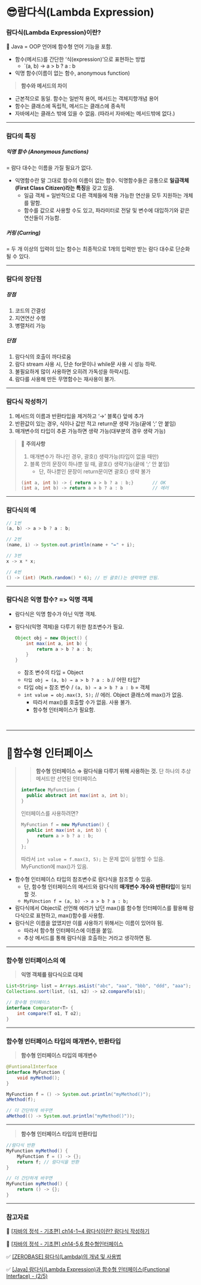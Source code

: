 # 😎람다식(Lambda Expression)

### 람다식(Lambda Expression)이란?
📌 Java = OOP 언어에 함수형 언어 기능을 포함.
- 함수(메서드)를 간단한 ‘식(expression)’으로 표현하는 방법
    - `(a, b) -> a > b ? a : b
- 익명 함수(이름이 없는 함수, anonymous function)

> **함수와 메서드의 차이**
>
- 근본적으로 동일. 함수는 일반적 용어, 메서드는 객체지향개념 용어
- 함수는 클래스에 독립적, 메서드는 클래스에 종속적
- 자바에서는 클래스 밖에 있을 수 없음. (따라서 자바에는 메서드밖에 없다.)
---
### 람다의 특징
##### 익명 함수 (Anonymous functions)
= 람다 대수는 이름을 가질 필요가 없다.

- 익명함수란 말 그대로 함수의 이름이 없는 함수. 익명함수들은 공통으로 **일급객체(First Class Citizen)라는 특징**을 갖고 있음.
    - 일급 객체 = 일반적으로 다른 객체들에 적용 가능한 연산을 모두 지원하는 개체를 말함.
    - 함수를 값으로 사용할 수도 있고, 파라미터로 전달 및 변수에 대입하기와 같은 연산들이 가능함.

##### 커링 (Curring)
= 두 개 이상의 입력이 있는 함수는 최종적으로 1개의 입력만 받는 람다 대수로 단순화 될 수 있다.

---

### 람다의 장단점
##### 장점
1. 코드의 간결성
2. 지연연산 수행
3. 병렬처리 가능

##### 단점
1. 람다식의 호출이 까다로움
2. 람다 stream 사용 시, 단순 for문이나 while문 사용 시 성능 하락.
3. 불필요하게 많이 사용하면 오히려 가독성을 하락시킴.
4. 람다를 사용해 만든 무명함수는 재사용이 불가.

---

### 람다식 작성하기
1. 메서드의 이름과 반환타입을 제거하고 ‘→’ 블록{} 앞에 추가
2. 반환값이 있는 경우, 식이나 값만 적고 return문 생략 가능(끝에 ’;’ 안 붙임)
3. 매개변수의 타입이 추론 가능하면 생략 가능(대부분의 경우 생략 가능)
> 🚨 **주의사항**
> 1. 매개변수가 하나인 경우, 괄호() 생략가능(타입이 없을 때만)
> 2. 블록 안의 문장이 하나뿐 일 때, 괄호{} 생략가능(끝에 ‘;’ 안 붙임)
>     - 단, 하나뿐인 문장이 return문이면 괄호{} 생략 불가
> ```java
> (int a, int b) -> { return a > b ? a : b;}       // OK
> (int a, int b) -> return a > b ? a : b           // 에러

---

### 람다식의 예
```java
// 1번
(a, b) -> a > b ? a : b;

// 2번
(name, i) -> System.out.println(name + "=" + i);

// 3번
x -> x * x;

// 4번
() -> (int) (Math.random() * 6); // 빈 괄호()는 생략하면 안됨.
```

---

### 람다식은 익명 함수? => 익명 객체
- 람다식은 익명 함수가 아닌 익명 객체.
- 람다식(익명 객체)을 다루기 위한 참조변수가 필요.

    ```java
    Object obj = new Object() {
    	int max(int a, int b) {
    		return a > b ? a : b;
    	}
    }
    ```

    - 참조 변수의 타입 = Object
    - `타입 obj = (a, b) → a > b ? a : b` // 어떤 타입?
    - 타입 obj = 참조 변수 / `(a, b) → a > b ? a : b` = 객체
    - `int value = obj.max(3, 5);` // 에러. Object 클래스에 max()가 없음.
        - 따라서 max()를 호출할 수가 없음. 사용 불가.
        - 함수형 인터페이스가 필요함.


<br />

---

# 🤯함수형 인터페이스
>> **함수형 인터페이스 ⇒ 람다식을 다루기 위해 사용하는 것.**
> 단 하나의 추상 메서드만 선언된 인터페이스
>
> ```java
> interface MyFunction {
> 	public abstract int max(int a, int b);
> }
> ```
>
> 인터페이스를 사용하려면?
> 
> ```java
> MyFunction f = new MyFunction() {
> 	public int max(int a, int b) {
> 		return a > b ? a : b;
> 	}
> };
> ```
>
> 따라서 `int value = f.max(3, 5);` 는 문제 없이 실행할 수 있음. MyFunction에 max()가 있음.

- 함수형 인터페이스 타입의 참조변수로 람다식을 참조할 수 있음.
    - 단, 함수형 인터페이스의 메서드와 람다식의 **매개변수 개수와 반환타입**이 일치할 것.
    - `MyFUnction f = (a, b) -> a > b ? a : b;`
- 람다식에서 Object로 선언해 에러가 났던 max()를 함수형 인터페이스를 활용해 람다식으로 표현하고, max()함수를 사용함.
- 람다식은 이름을 없앴지만 이를 사용하기 위해서는 이름이 있어야 됨.
    - 따라서 함수형 인터페이스에 이름을 붙임.
    - 추상 메서드를 통해 람다식을 호출하는 거라고 생각하면 됨.

---

### 함수형 인터페이스의 예
> **익명 객체를 람다식으로 대체**
>

```java
List<String> list = Arrays.asList("abc", "aaa", "bbb", "ddd", "aaa");
Collections.sort(list, (s1, s2) -> s2.compareTo(s1);

// 함수형 인터페이스
interface Comparator<T> {
	int compare(T o1, T o2);
}
```

---

### 함수형 인터페이스 타입의 매개변수, 반환타입
> **함수형 인터페이스 타입의 매개변수**
>

```java
@FuntionalInterface
interface MyFunction {
	void myMethod();
}

MyFunction f = () -> System.out.println("myMethod()");
aMethod(f);

// 더 간단하게 바꾸면
aMethod(() -> System.out.println("myMethod()"));
```

---

> **함수형 인터페이스 타입의 반환타입**
>

```java
//람다식 반환
MyFunction myMethod() {
	MyFunction f = () -> {};
	return f; // 람다식을 반환
}

// 더 간단하게 바꾸면
MyFunction myMethod() {
	return () -> {};
}
```

---

### 참고자료
💌 [[자바의 정석 - 기초편] ch14-1~4 람다식이란? 람다식 작성하기](https://www.youtube.com/watch?v=3wnmgM4qK30)

💌 [[자바의 정석 - 기초편] ch14-5,6 함수형인터페이스](https://www.youtube.com/watch?v=0Sp9eFRV8gE)

✅ [[ZEROBASE] 람다식(Lambda)의 개념 및 사용법](https://khj93.tistory.com/entry/JAVA-%EB%9E%8C%EB%8B%A4%EC%8B%9DRambda%EB%9E%80-%EB%AC%B4%EC%97%87%EC%9D%B4%EA%B3%A0-%EC%82%AC%EC%9A%A9%EB%B2%95)

✅ [[Java] 람다식(Lambda Expression)과 함수형 인터페이스(Functional Interface) - (2/5)](https://mangkyu.tistory.com/113)